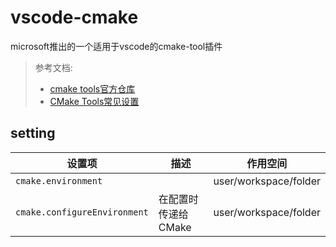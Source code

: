 # vscode-cmake
microsoft推出的一个适用于vscode的cmake-tool插件

> 参考文档:
> - [cmake tools官方仓库](https://github.com/microsoft/vscode-cmake-tools)
> - [CMake Tools常见设置](https://github.com/microsoft/vscode-cmake-tools/blob/main/docs/cmake-settings.md)


## setting

|设置项|描述|作用空间|
|-----|---|------|
|`cmake.environment`          |     |user/workspace/folder|
|`cmake.configureEnvironment` |     在配置时传递给 CMake|user/workspace/folder|